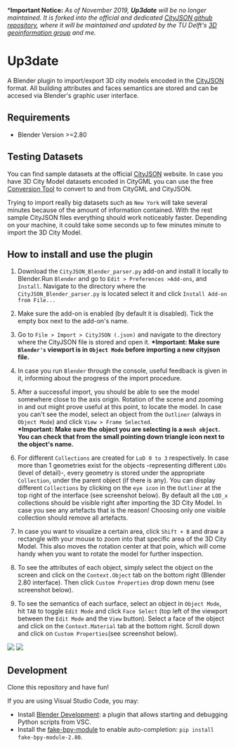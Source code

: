 ***Important Notice:** *As of November 2019, **Up3date** will be no longer maintained. It is forked into the official and dedicated [CityJSON github repository](https://github.com/cityjson), where it will be maintained and updated by the TU Delft's [3D geoinformation group](https://3d.bk.tudelft.nl/) and me.*

# Up3date

A Blender plugin to import/export 3D city models encoded in the [CityJSON](http://cityjson.org) format. All building attributes and faces semantics are stored and can be accesed via Blender's graphic user interface.

## Requirements

- Blender Version >=2.80

## Testing Datasets

You can find sample datasets at the official [CityJSON](https://www.cityjson.org/datasets/#datasets-converted-from-citygml) website. In case you have 3D City Model datasets encoded in CityGML you can use the free [Conversion Tool](https://www.cityjson.org/help/users/conversion/) to convert to and from CityGML and CityJSON.

Trying to import really big datasets such as `New York` will take several minutes because of the amount of information contained. With the rest sample CityJSON files everything should work noticeably faster. Depending on your machine, it could take some seconds up to few minutes minute to import the 3D City Model. 

## How to install and use the plugin

1. Download the `CityJSON_Blender_parser.py` add-on and install it locally to Blender.Run `Blender` and go to `Edit > Preferences >Add-ons`, and `Install`. Navigate to the directory where the `CityJSON_Blender_parser.py` is located select it and click `Install Add-on from File...`

2. Make sure the add-on is enabled (by default it is disabled). Tick the empty box next to the add-on's name. 

3. Go to `File > Import > CityJSON (.json)` and navigate to the directory where the CityJSON file is stored and open it. 
**\*Important: Make sure `Blender's` viewport is in `Object Mode` before importing a new cityjson file.**

4. In case you run `Blender` through the console, useful feedback is given in it, informing about the progress of the import procedure. 

5. After a successful import, you should be able to see the model somewhere close to the axis origin. Rotation of the scene and zooming in and out might prove useful at this point, to locate the model. 
In case you can't see the model, select an object from the `Outliner` (always in `Object Mode`) and click `View > Frame Selected`.<br> 
**\*Important: Make sure the object you are selecting is a `mesh object`. You can check that from the small pointing down triangle icon next to the object's name.** 

6. For different `Collections` are created for `LoD 0 to 3` respectively. In case more than 1 geometries exist for the objects -representing different `LODs` (level of detail)-, every geometry is stored under the appropriate `Collection`, under the parent object (if there is any). You can display different `Collections` by clicking on the `eye icon` in the `Outliner` at the top right of the interface (see screenshot below). By default all the `LOD_x` collections should be visible right after importing the 3D City Model. In case you see any artefacts that is the reason! Choosing only one visible collection should remove all artefacts. 

7. In case you want to visualize a certain area, click `Shift + B` and draw a rectangle with your mouse to zoom into that specific area of the 3D City Model. This also moves the rotation center at that poin, which will come handy when you want to rotate the model for further inspection.

8. To see the attributes of each object, simply select the object on the screen and click on the `Context.Object` tab on the bottom right (Blender 2.80 interface). Then click `Custom Properties` drop down menu (see screenshot below).

9. To see the semantics of each surface, select an object in `Object Mode`, hit `TAB` to toggle `Edit Mode` and click `Face Select` (top left of the viewport between the `Edit Mode` and the `View` button). Select a face of the object and click on the `Context.Material` tab at the bottom right. Scroll down and click on `Custom Properties`(see screenshot below).


![](attributes.png) 
![](semantics.png)


## Development

Clone this repository and have fun!

If you are using Visual Studio Code, you may:

- Install [Blender Development](jacqueslucke.blender-development
): a plugin that allows starting and debugging Python scripts from VSC.
- Install the [fake-bpy-module](https://github.com/nutti/fake-bpy-module) to enable auto-completion: `pip install fake-bpy-module-2.80`.


